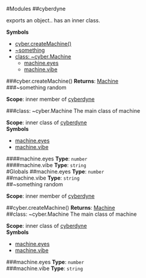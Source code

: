 #Modules
<a name="module_cyberdyne"></a>
##cyberdyne

exports an object.. has an inner class.

  
**Symbols**  
* [cyber.createMachine()](#module_cyberdyne.createMachine)
* [\~something](#module_cyberdyne.something)
* [class: \~cyber.Machine](#module_cyberdyne.Machine)
  * [machine.eyes](#module_cyberdyne.Machine#eyes)
  * [machine.vibe](#module_cyberdyne.Machine#vibe)

<a name="module_cyberdyne.createMachine"></a>
###cyber.createMachine()
**Returns**: [Machine](#module_cyberdyne.Machine)  
<a name="module_cyberdyne.something"></a>
###\~something
random

**Scope**: inner member of [cyberdyne](#module_cyberdyne)  
  
<a name="module_cyberdyne.Machine"></a>
###class: \~cyber.Machine
The main class of machine

**Scope**: inner class of [cyberdyne](#module_cyberdyne)  
**Symbols**  
  * [machine.eyes](#module_cyberdyne.Machine#eyes)
  * [machine.vibe](#module_cyberdyne.Machine#vibe)

<a name="module_cyberdyne.Machine#eyes"></a>
####machine.eyes
**Type**: `number`  
<a name="module_cyberdyne.Machine#vibe"></a>
####machine.vibe
**Type**: `string`  
#Globals
<a name="module_cyberdyne.Machine#eyes"></a>
##machine.eyes
**Type**: `number`  
<a name="module_cyberdyne.Machine#vibe"></a>
##machine.vibe
**Type**: `string`  
<a name="module_cyberdyne.something"></a>
##\~something
random

**Scope**: inner member of [cyberdyne](#module_cyberdyne)  
  
<a name="module_cyberdyne.createMachine"></a>
##cyber.createMachine()
**Returns**: [Machine](#module_cyberdyne.Machine)  
<a name="module_cyberdyne.Machine"></a>
##class: \~cyber.Machine
The main class of machine

**Scope**: inner class of [cyberdyne](#module_cyberdyne)  
**Symbols**  
* [machine.eyes](#module_cyberdyne.Machine#eyes)
* [machine.vibe](#module_cyberdyne.Machine#vibe)

<a name="module_cyberdyne.Machine#eyes"></a>
###machine.eyes
**Type**: `number`  
<a name="module_cyberdyne.Machine#vibe"></a>
###machine.vibe
**Type**: `string`  
